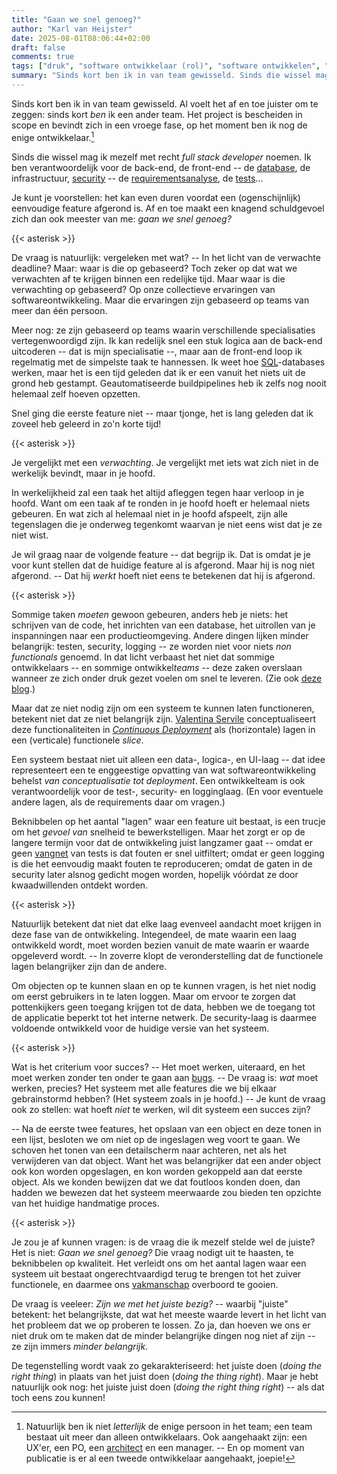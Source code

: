 ```yaml
---
title: "Gaan we snel genoeg?"
author: "Karl van Heijster"
date: 2025-08-01T08:06:44+02:00
draft: false
comments: true
tags: ["druk", "software ontwikkelaar (rol)", "software ontwikkelen", "vakmanschap", "verantwoordelijkheid"]
summary: "Sinds kort ben ik in van team gewisseld. Sinds die wissel mag ik mezelf met recht *full stack developer* noemen. Ik ben verantwoordelijk voor de back-end, de front-end -- de database, de infrastructuur, security -- de requirementsanalyse, de tests... Je kunt je voorstellen: het kan even duren voordat een (ogenschijnlijk) eenvoudige feature afgerond is. Af en toe maakt een knagend schuldgevoel zich dan ook meester van me: *gaan we snel genoeg?*"
---
```


Sinds kort ben ik in van team gewisseld. Al voelt het af en toe juister om te zeggen: sinds kort *ben* ik een ander team. Het project is bescheiden in scope en bevindt zich in een vroege fase, op het moment ben ik nog de enige ontwikkelaar.[^1]


Sinds die wissel mag ik mezelf met recht *full stack developer* noemen. Ik ben verantwoordelijk voor de back-end, de front-end -- de [database](/tags/databases/ "Blogs met de tag 'databases'"), de infrastructuur, [security](/tags/security/ "Blogs met de tag 'security'") -- de [requirementsanalyse](/tags/requirements/ "Blogs met de tag 'requirementsanalyse'"), de [tests](/tags/testen/ "Blogs met de tag 'testen'")... 


Je kunt je voorstellen: het kan even duren voordat een (ogenschijnlijk) eenvoudige feature afgerond is. Af en toe maakt een knagend schuldgevoel zich dan ook meester van me: *gaan we snel genoeg?*


{{< asterisk >}}


De vraag is natuurlijk: vergeleken met wat? -- In het licht van de verwachte deadline? Maar: waar is die op gebaseerd? Toch zeker op dat wat we verwachten af te krijgen binnen een redelijke tijd. Maar waar is die verwachting op gebaseerd? Op onze collectieve ervaringen van softwareontwikkeling. Maar die ervaringen zijn gebaseerd op teams van meer dan één persoon.


Meer nog: ze zijn gebaseerd op teams waarin verschillende specialisaties vertegenwoordigd zijn. Ik kan redelijk snel een stuk logica aan de back-end uitcoderen -- dat is mijn specialisatie --, maar aan de front-end loop ik regelmatig met de simpelste taak te hannessen. Ik weet hoe [SQL](/tags/sql/ "Blogs met de tag 'SQL'")-databases werken, maar het is een tijd geleden dat ik er een vanuit het niets uit de grond heb gestampt. Geautomatiseerde buildpipelines heb ik zelfs nog nooit helemaal zelf hoeven opzetten.


Snel ging die eerste feature niet -- maar tjonge, het is lang geleden dat ik zoveel heb geleerd in zo'n korte tijd!


{{< asterisk >}}


Je vergelijkt met een *verwachting*. Je vergelijkt met iets wat zich niet in de werkelijk bevindt, maar in je hoofd. 


In werkelijkheid zal een taak het altijd afleggen tegen haar verloop in je hoofd. Want om een taak af te ronden in je hoofd hoeft er helemaal niets gebeuren. En wat zich al helemaal niet in je hoofd afspeelt, zijn alle tegenslagen die je onderweg tegenkomt waarvan je niet eens wist dat je ze niet wist.


Je wil graag naar de volgende feature -- dat begrijp ik. Dat is omdat je je voor kunt stellen dat de huidige feature al is afgerond. Maar hij is nog niet afgerond. -- Dat hij *werkt* hoeft niet eens te betekenen dat hij is afgerond. 


{{< asterisk >}}


Sommige taken *moeten* gewoon gebeuren, anders heb je niets: het schrijven van de code, het inrichten van een database, het uitrollen van je inspanningen naar een productieomgeving. Andere dingen lijken minder belangrijk: testen, security, logging -- ze worden niet voor niets *non functionals* genoemd. In dat licht verbaast het niet dat sommige ontwikkelaars -- en sommige ontwikkel*teams* -- deze zaken overslaan wanneer ze zich onder druk gezet voelen om snel te leveren. (Zie ook [deze blog](/blog/23/04/tijdreis/ "'Tijdreis'").)


Maar dat ze niet nodig zijn om een systeem te kunnen laten functioneren, betekent niet dat ze niet belangrijk zijn. [Valentina Servile](https://www.linkedin.com/in/valentina-servile/) conceptualiseert deze functionaliteiten in [*Continuous Deployment*](https://www.oreilly.com/library/view/continuous-deployment/9781098146719/ "Valentina Servile, 'Continuous Deployment: Enable Faster Feedback, Safer Releases, and More Reliable Software', O'Reilly Media Inc. 2024") als (horizontale) lagen in een (verticale) functionele *slice*.


Een systeem bestaat niet uit alleen een data-, logica-, en UI-laag -- dat idee representeert een te enggeestige opvatting van wat softwareontwikkeling behelst *van conceptualisatie tot deployment*. Een ontwikkelteam is ook verantwoordelijk voor de test-, security- en logginglaag. (En voor eventuele andere lagen, als de requirements daar om vragen.)


Beknibbelen op het aantal "lagen" waar een feature uit bestaat, is een trucje om het *gevoel van* snelheid te bewerkstelligen. Maar het zorgt er op de langere termijn voor dat de ontwikkeling juist langzamer gaat -- omdat er geen [vangnet](/blog/22/09/tests-als-vangnet/ "'Tests als vangnet'") van tests is dat fouten er snel uitfiltert; omdat er geen logging is die het eenvoudig maakt fouten te reproduceren; omdat de gaten in de security later alsnog gedicht mogen worden, hopelijk vóórdat ze door kwaadwillenden ontdekt worden.


{{< asterisk >}}


Natuurlijk betekent dat niet dat elke laag evenveel aandacht moet krijgen in deze fase van de ontwikkeling. Integendeel, de mate waarin een laag ontwikkeld wordt, moet worden bezien vanuit de mate waarin er waarde opgeleverd wordt. -- In zoverre klopt de veronderstelling dat de functionele lagen belangrijker zijn dan de andere.


Om objecten op te kunnen slaan en op te kunnen vragen, is het niet nodig om eerst gebruikers in te laten loggen. Maar om ervoor te zorgen dat pottenkijkers geen toegang krijgen tot de data, hebben we de toegang tot de applicatie beperkt tot het interne netwerk. De security-laag is daarmee voldoende ontwikkeld voor de huidige versie van het systeem.


{{< asterisk >}}


Wat is het criterium voor succes? -- Het moet werken, uiteraard, en het moet werken zonder ten onder te gaan aan [bugs](/tags/bugs/ "Blogs met de tag 'bugs'"). -- De vraag is: *wat* moet werken, precies? Het systeem met alle features die we bij elkaar gebrainstormd hebben? (Het systeem zoals in je hoofd.) -- Je kunt de vraag ook zo stellen: wat hoeft *niet* te werken, wil dit systeem een succes zijn? 


-- Na de eerste twee features, het opslaan van een object en deze tonen in een lijst, besloten we om niet op de ingeslagen weg voort te gaan. We schoven het tonen van een detailscherm naar achteren, net als het verwijderen van dat object. Want het was belangrijker dat een ander object ook kon worden opgeslagen, en kon worden gekoppeld aan dat eerste object. Als we konden bewijzen dat we dat foutloos konden doen, dan hadden we bewezen dat het systeem meerwaarde zou bieden ten opzichte van het huidige handmatige proces.


{{< asterisk >}}


Je zou je af kunnen vragen: is de vraag die ik mezelf stelde wel de juiste? Het is niet: *Gaan we snel genoeg?* Die vraag nodigt uit te haasten, te beknibbelen op kwaliteit. Het verleidt ons om het aantal lagen waar een systeem uit bestaat ongerechtvaardigd terug te brengen tot het zuiver functionele, en daarmee ons [vakmanschap](/tags/vakmanschap/ "Blogs met de tag 'vakmanschap'") overboord te gooien. 


De vraag is veeleer: *Zijn we met het juiste bezig?* -- waarbij "juiste" betekent: het belangrijkste, dat wat het meeste waarde levert in het licht van het probleem dat we op proberen te lossen. Zo ja, dan hoeven we ons er niet druk om te maken dat de minder belangrijke dingen nog niet af zijn -- ze zijn immers *minder belangrijk*.


De tegenstelling wordt vaak zo gekarakteriseerd: het juiste doen (*doing the right thing*) in plaats van het juist doen (*doing the thing right*). Maar je hebt natuurlijk ook nog: het juiste juist doen (*doing the right thing right*) -- als dat toch eens zou kunnen!


[^1]: Natuurlijk ben ik niet *letterlijk* de enige persoon in het team; een team bestaat uit meer dan alleen ontwikkelaars. Ook aangehaakt zijn: een UX'er, een PO, een [architect](/tags/software-architect-rol/ "Blogs met de tag 'software architect (rol)'") en een manager. -- En op moment van publicatie is er al een tweede ontwikkelaar aangehaakt, joepie!